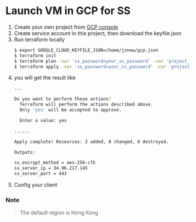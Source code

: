 # Launch VM in GCP for SS

1. Create your own project from [GCP console](https://console.cloud.google.com/)
2. Create service account in this project, then download the keyfile json 
3. Run terraform locally
    ```bash
    $ export GOOGLE_CLOUD_KEYFILE_JSON=/home/jsnow/gcp.json
    $ terraform init
    $ terraform plan -var 'ss_password=your_ss_password' -var 'project_id=your_project_id' 
    $ terraform apply -var 'ss_password=your_ss_password' -var 'project_id=your_project_id' 
    ```
4. you will get the result like 
    ```bash
    ...

    Do you want to perform these actions?
      Terraform will perform the actions described above.
      Only 'yes' will be accepted to approve.
    
      Enter a value: yes
    
    ......
    
    Apply complete! Resources: 3 added, 0 changed, 0 destroyed.
    
    Outputs:
    
    ss_encrypt_method = aes-256-cfb
    ss_server_ip = 34.96.217.145
    ss_server_port = 443
    ```
5. Config your client 

### Note
> The default region is Hong Kong
